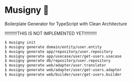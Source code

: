 # Musigny :wine_glass:

Boilerplate Generator for TypeScript with Clean Architecture

!!!!!!!!!!THIS IS NOT IMPLEMENTED YET!!!!!!!!!!

``` bash
$ musigny init
$ musigny generate domain/entity/user.entity
$ musigny generate app/repository/user.repository
$ musigny generate app/usecase/user/get-users.usecase
$ musigny generate db/repository/user.repository
$ musigny generate web/adapter/user.translator
$ musigny generate web/adapter/user/get-users.adapter
$ musigny generate web/builder/user/get-users.builder
```

